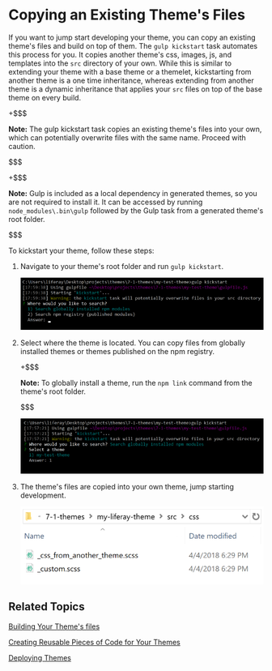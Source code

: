 # Copying an Existing Theme's Files [](id=copying-an-existing-themes-files)

If you want to jump start developing your theme, you can copy an 
existing theme's files and build on top of them. The `gulp kickstart` task 
automates this process for you. It copies another theme's css, images, js, and 
templates into the `src` directory of your own. While this is similar to 
extending your theme with a base theme or a themelet, kickstarting from another 
theme is a one time inheritance, whereas extending from another theme is a 
dynamic inheritance that applies your `src` files on top of the base theme on 
every build. 

+$$$

**Note:** The gulp kickstart task copies an existing theme's files into your own, 
which can potentially overwrite files with the same name. Proceed with caution. 

$$$

+$$$

**Note:** Gulp is included as a local dependency in generated themes, so you 
are not required to install it. It can be accessed by running 
`node_modules\.bin\gulp` followed by the Gulp task from a generated theme's 
root folder.

$$$

To kickstart your theme, follow these steps:

1.  Navigate to your theme's root folder and run `gulp kickstart`.

    ![Figure 1: Run the `gulp kickstart` task to copy a theme's files into your own theme.](../../../../images/theme-dev-kickstarting-themes-gulp-kickstart.png)

2.  Select where the theme is located. You can copy files from globally 
    installed themes or themes published on the npm registry.

    +$$$
    
    **Note:** To globally install a theme, run the `npm link` command from the 
    theme's root folder. 
    
    $$$

    ![Figure 2: You can copy files from  globally installed themes.](../../../../images/theme-dev-kickstarting-themes-global-theme.png)

3.  The theme's files are copied into your own theme, jump starting 
    development.
    
    ![Figure 3: The kickstart tasks copies another theme's files into your own, potentially  overwriting files.](../../../../images/theme-dev-kickstarting-themes-copied-files.png)
 
## Related Topics [](id=related-topics)

[Building Your Theme's files](/develop/tutorials/-/knowledge_base/7-1/building-your-themes-files)

[Creating Reusable Pieces of Code for Your Themes](/develop/tutorials/-/knowledge_base/7-1/creating-reusable-pieces-of-code-for-your-themes)

[Deploying Themes](/develop/tutorials/-/knowledge_base/7-1/deploying-your-theme)
